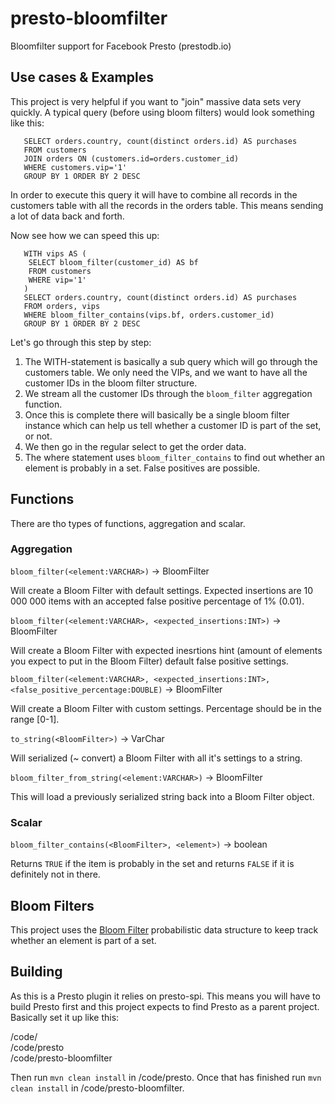 # presto-bloomfilter
Bloomfilter support for Facebook Presto (prestodb.io) 

Use cases & Examples
-------------
This project is very helpful if you want to "join" massive data sets very quickly. A typical query (before using bloom filters) would look something like this:

```
   SELECT orders.country, count(distinct orders.id) AS purchases 
   FROM customers 
   JOIN orders ON (customers.id=orders.customer_id) 
   WHERE customers.vip='1'
   GROUP BY 1 ORDER BY 2 DESC
```

In order to execute this query it will have to combine all records in the customers table with all the records in the orders table. This means sending a lot of data back and forth.

Now see how we can speed this up:

```
   WITH vips AS (
    SELECT bloom_filter(customer_id) AS bf 
    FROM customers 
    WHERE vip='1'
   ) 
   SELECT orders.country, count(distinct orders.id) AS purchases 
   FROM orders, vips 
   WHERE bloom_filter_contains(vips.bf, orders.customer_id)
   GROUP BY 1 ORDER BY 2 DESC
```

Let's go through this step by step:

1.  The WITH-statement is basically a sub query which will go through the customers table. We only need the VIPs, and we want to have all the customer IDs in the bloom filter structure.
2.  We stream all the customer IDs through the `bloom_filter` aggregation function. 
3.  Once this is complete there will basically be a single bloom filter instance which can help us tell whether a customer ID is part of the set, or not.
4.  We then go in the regular select to get the order data. 
5.  The where statement uses `bloom_filter_contains` to find out whether an element is probably in a set. False positives are possible.

Functions
-------------
There are tho types of functions, aggregation and scalar. 

### Aggregation
`bloom_filter(<element:VARCHAR>)` -> BloomFilter

Will create a Bloom Filter with default settings. Expected insertions are 10 000 000 items with an accepted false positive percentage of 1% (0.01).

`bloom_filter(<element:VARCHAR>, <expected_insertions:INT>)` -> BloomFilter

Will create a Bloom Filter with expected inesrtions hint (amount of elements you expect to put in the Bloom Filter) default false positive settings.

`bloom_filter(<element:VARCHAR>, <expected_insertions:INT>, <false_positive_percentage:DOUBLE)` -> BloomFilter

Will create a Bloom Filter with custom settings. Percentage should be in the range [0-1].

`to_string(<BloomFilter>)` -> VarChar

Will serialized (~ convert) a Bloom Filter with all it's settings to a string.

`bloom_filter_from_string(<element:VARCHAR>)` -> BloomFilter

This will load a previously serialized string back into a Bloom Filter object.

### Scalar
`bloom_filter_contains(<BloomFilter>, <element>)` -> boolean

Returns ``TRUE`` if the item is probably in the set and returns ``FALSE`` if it is definitely not in there.

Bloom Filters
-------------
This project uses the [Bloom Filter](https://en.wikipedia.org/wiki/Bloom_filter) probabilistic data structure to keep track whether an element is part of a set.

Building
-------------
As this is a Presto plugin it relies on presto-spi. This means you will have to build Presto first and this project expects to find Presto as a parent project. Basically set it up like this:

/code/  
/code/presto  
/code/presto-bloomfilter  

Then run `mvn clean install` in /code/presto. Once that has finished run `mvn clean install` in /code/presto-bloomfilter.
